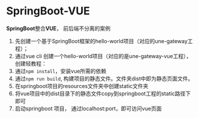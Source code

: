 # SpringBoot-VUE
**SpringBoot**整合**VUE**， 前后端不分离的案例

1. 先创建一个基于SpringBoot框架的hello-world项目（对应的une-gateway工程）；
2. 通过vue cli 创建一个hello-world项目（对应的是une-gateway-vue工程），创建轻教程：[](https://github.com/xiaokaihan/VUE)
3. 通过`npm install`，安装vue所需的依赖
4. 通过`npm run build`, 构建项目的静态文件。文件夹dist中即为静态页面文件。
5. 在springboot项目的resources文件夹中创建static文件夹
6. 将vue项目中的dist目录下的静态文件copy到springboot工程的static路径下即可
7. 启动springboot 项目， 通过localhost:port，即可访问vue页面